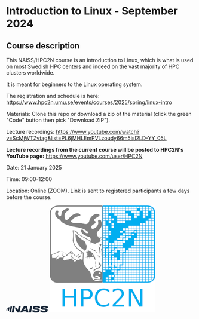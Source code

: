 # Introduction to Linux - September 2024

## Course description

This NAISS/HPC2N course is an introduction to Linux, which is what is used on most Swedish HPC centers and indeed on the vast majority of HPC clusters worldwide. 

It is meant for beginners to the Linux operating system.

The registration and schedule is here: https://www.hpc2n.umu.se/events/courses/2025/spring/linux-intro 

Materials: Clone this repo or download a zip of the material (click the green "Code" button then pick "Download ZIP"). 

Lecture recordings: https://www.youtube.com/watch?v=ScMjWTZvtag&list=PL6jMHLEmPVLzoudy66m5isl2LD-YY_05L

**Lecture recordings from the current course will be posted to HPC2N's YouTube page:** https://www.youtube.com/user/HPC2N

Date: 21 January 2025

Time: 09:00-12:00

Location: Online (ZOOM). Link is sent to registered participants a few days before the course. 

![NAISS](docs/images/NAISS_supr_blue_small.png) ![HPC2N](docs/images/hpc2n-blue-text_small.png)

